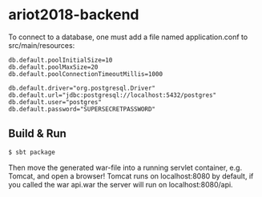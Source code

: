 # ariot2018-backend #

To connect to a database, one must add a file named application.conf to src/main/resources:
```
db.default.poolInitialSize=10
db.default.poolMaxSize=20
db.default.poolConnectionTimeoutMillis=1000

db.default.driver="org.postgresql.Driver"
db.default.url="jdbc:postgresql://localhost:5432/postgres"
db.default.user="postgres"
db.default.password="SUPERSECRETPASSWORD"
```

## Build & Run ##

```sh
$ sbt package
```

Then move the generated war-file into a running servlet container, e.g. Tomcat, and open a browser! Tomcat runs on localhost:8080 by default, if you called the war api.war the server will run on localhost:8080/api.

